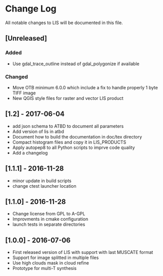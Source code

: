 # Change Log
All notable changes to LIS will be documented in this file.

## [Unreleased]
### Added	
- Use gdal_trace_outline instead of gdal_polygonize if available
	
### Changed
- Move OTB minimum 6.0.0 which include a fix to handle properly 1 byte TIFF image
- New QGIS style files for raster and vector LIS product 	
## [1.2] - 2017-06-04
- add json schema to ATBD to document all parameters
- Add version of lis in atbd
- Document how to build the documentation in doc/tex directory
- Compact histogram files and copy it in LIS_PRODUCTS
- Apply autopep8 to all Python scripts to imprve code quality
- Add a changelog
## [1.1.1] - 2016-11-28
- minor update in build scripts
- change ctest launcher location
## [1.1.0] - 2016-11-28
- Change license from GPL to A-GPL
- Improvments in cmake configuration
- launch tests in separate directories
## [1.0.0] - 2016-07-06
- First released version of LIS with support with last MUSCATE format
- Support for image splitted in multiple files
- Use high clouds mask in cloud refine
- Prototype for multi-T synthesis
